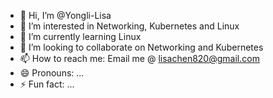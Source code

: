 - 👋 Hi, I’m @Yongli-Lisa
- 👀 I’m interested in Networking, Kubernetes and Linux
- 🌱 I’m currently learning Linux
- 💞️ I’m looking to collaborate on Networking and Kubernetes
- 📫 How to reach me: Email me @ lisachen820@gmail.com
- 😄 Pronouns: ...
- ⚡ Fun fact: ...

<!---
Yongli-Lisa/Yongli-Lisa is a ✨ special ✨ repository because its `README.md` (this file) appears on your GitHub profile.
You can click the Preview link to take a look at your changes.
--->
